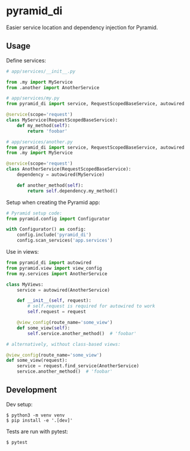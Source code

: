 pyramid_di
==========

Easier service location and dependency injection for Pyramid.

Usage
-----

Define services:

```python
# app/services/__init__.py

from .my import MyService
from .another import AnotherService
```

```python
# app/services/my.py
from pyramid_di import service, RequestScopedBaseService, autowired

@service(scope='request')
class MyService(RequestScopedBaseService):
    def my_method(self):
        return 'foobar'
```

```python
# app/services/another.py
from pyramid_di import service, RequestScopedBaseService, autowired
from .my import MyService

@service(scope='request')
class AnotherService(RequestScopedBaseService):
    dependency = autowired(MyService)

    def another_method(self):
        return self.dependency.my_method()
```

Setup when creating the Pyramid app:

```python
# Pyramid setup code:
from pyramid.config import Configurator

with Configurator() as config:
    config.include('pyramid_di')
    config.scan_services('app.services')
```


Use in views:

```python
from pyramid_di import autowired
from pyramid.view import view_config
from my.services import AnotherService

class MyViews:
    service = autowired(AnotherService)

    def __init__(self, request):
        # self.request is required for autowired to work
        self.request = request

    @view_config(route_name='some_view')
    def some_view(self):
        self.service.another_method()  # 'foobar'

# alternatively, without class-based views:

@view_config(route_name='some_view')
def some_view(request):
    service = request.find_service(AnotherService)
    service.another_method()  # 'foobar'
```

Development
-----------

Dev setup:
```
$ python3 -m venv venv
$ pip install -e '.[dev]'
```

Tests are run with pytest:
```
$ pytest
```
